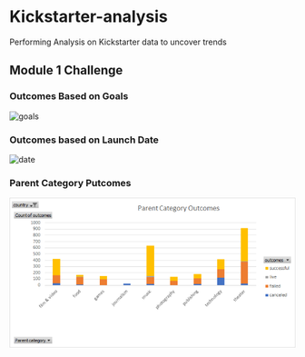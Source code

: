 # Kickstarter-analysis
Performing Analysis on Kickstarter data to uncover trends
## Module 1 Challenge 
### Outcomes Based on Goals 
![goals](Outcomes%20Based%20on%29Goals.png)

### Outcomes based on Launch Date
![date](Outcomes%20Based%20on%20Launch%20Date.png)

### Parent Category Putcomes
![Parent](Parent%20Category%20Outcomes.png)
      

